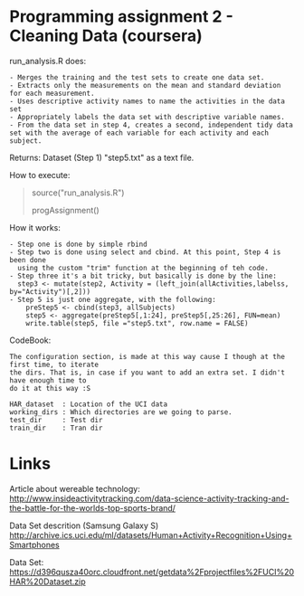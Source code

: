 # Programming assignment 2 - Cleaning Data (coursera)


run_analysis.R does:

    - Merges the training and the test sets to create one data set.
    - Extracts only the measurements on the mean and standard deviation for each measurement. 
    - Uses descriptive activity names to name the activities in the data set
    - Appropriately labels the data set with descriptive variable names. 
    - From the data set in step 4, creates a second, independent tidy data set with the average of each variable for each activity and each subject.

Returns:
    Dataset (Step 1)
    "step5.txt" as a text file.

How to execute:

> source("run_analysis.R")
>
> progAssignment()


How it works:

	- Step one is done by simple rbind
	- Step two is done using select and cbind. At this point, Step 4 is been done
	  using the custom "trim" function at the beginning of teh code.
	- Step three it's a bit tricky, but basically is done by the line:
	  step3 <- mutate(step2, Activity = (left_join(allActivities,labelss, by="Activity")[,2]))
	- Step 5 is just one aggregate, with the following:
		preStep5 <- cbind(step3, allSubjects)
		step5 <- aggregate(preStep5[,1:24], preStep5[,25:26], FUN=mean)
		write.table(step5, file ="step5.txt", row.name = FALSE)


CodeBook:

	The configuration section, is made at this way cause I though at the first time, to iterate 
	the dirs. That is, in case if you want to add an extra set. I didn't have enough time to 
	do it at this way :S 

	HAR_dataset  : Location of the UCI data	
	working_dirs : Which directories are we going to parse.	
	test_dir 	 : Test dir		
	train_dir 	 : Tran dir 	

# Links

Article about wereable technology:
http://www.insideactivitytracking.com/data-science-activity-tracking-and-the-battle-for-the-worlds-top-sports-brand/

Data Set descrition (Samsung Galaxy S) 
http://archive.ics.uci.edu/ml/datasets/Human+Activity+Recognition+Using+Smartphones

Data Set:
https://d396qusza40orc.cloudfront.net/getdata%2Fprojectfiles%2FUCI%20HAR%20Dataset.zip

